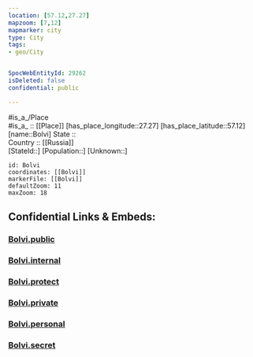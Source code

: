 ```yaml
---
location: [57.12,27.27] 
mapzoom: [7,12] 
mapmarker: city 
type: City
tags:
- geo/City


SpocWebEntityId: 29262
isDeleted: false
confidential: public

---
```

#is_a_/Place  
#is_a_ :: [[Place]] 
[has_place_longitude::27.27] 
[has_place_latitude::57.12] 
[name::Bolvi] 
State ::  
Country :: [[Russia]]  
[StateId::] 
[Population::] 
[Unknown::] 


```leaflet
id: Bolvi
coordinates: [[Bolvi]] 
markerFile: [[Bolvi]] 
defaultZoom: 11 
maxZoom: 18
```


## Confidential Links & Embeds: 

### [Bolvi.public](/_public/\Earth\Continent\Europe\Europe~North\Latvia\Regions~Latvia\Latgale\counties~Latgale\Balvu\CityBolvi.public.md) 

### [Bolvi.internal](/_internal/\Earth\Continent\Europe\Europe~North\Latvia\Regions~Latvia\Latgale\counties~Latgale\Balvu\CityBolvi.internal.md) 

### [Bolvi.protect](/_protect/\Earth\Continent\Europe\Europe~North\Latvia\Regions~Latvia\Latgale\counties~Latgale\Balvu\CityBolvi.protect.md) 

### [Bolvi.private](/_private/\Earth\Continent\Europe\Europe~North\Latvia\Regions~Latvia\Latgale\counties~Latgale\Balvu\CityBolvi.private.md) 

### [Bolvi.personal](/_personal/\Earth\Continent\Europe\Europe~North\Latvia\Regions~Latvia\Latgale\counties~Latgale\Balvu\CityBolvi.personal.md) 

### [Bolvi.secret](/_secret/\Earth\Continent\Europe\Europe~North\Latvia\Regions~Latvia\Latgale\counties~Latgale\Balvu\CityBolvi.secret.md)

